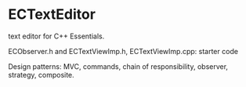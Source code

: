 # ECTextEditor

text editor for C++ Essentials.

ECObserver.h and ECTextViewImp.h, ECTextViewImp.cpp: starter code

Design patterns: MVC, commands, chain of responsibility, observer, strategy, composite.